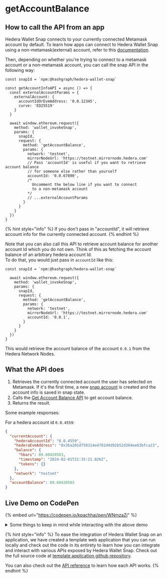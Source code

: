 # getAccountBalance

## How to call the API from an app

Hedera Wallet Snap connects to your currently connected Metamask account by default. To learn how apps can connect to Hedera Wallet Snap using a non-metamask(external) account, refer to this [documentation](../#connecting-to-a-non-metamask-external-account).&#x20;

Then, depending on whether you're trying to connect to a metamask account or a non-metamask account, you can call the snap API in the following way:

```tsx
const snapId = `npm:@hashgraph/hedera-wallet-snap`

const getAccountInfoAPI = async () => {
  const externalAccountParams = {
    externalAccount: {
      accountIdOrEvmAddress: '0.0.12345',
      curve: 'ED25519'
    }
  }

  await window.ethereum.request({
    method: 'wallet_invokeSnap',
    params: {
      snapId,
      request: {
        method: 'getAccountBalance',
        params: {
          network: 'testnet',
          mirrorNodeUrl: 'https://testnet.mirrornode.hedera.com'
          // Pass 'accountId' is useful if you want to retrieve account balance
          // for someone else rather than yourself
          accountId: '0.0.67890', 
          /* 
            Uncomment the below line if you want to connect 
            to a non-metamask account
          */
          // ...externalAccountParams
        }
      }
    }
  })
}
```

{% hint style="info" %}
If you don't pass in "accountId", it will retrieve account info for the currently connected account.
{% endhint %}

Note that you can also call this API to retrieve account balance for another account Id which you do not own. Think of this as fetching the account balance of an arbitrary hedera account Id.\
To do that, you would just pass in `accountId` like this:

```tsx
const snapId = `npm:@hashgraph/hedera-wallet-snap`

  await window.ethereum.request({
    method: 'wallet_invokeSnap',
    params: {
      snapId,
      request: {
        method: 'getAccountBalance',
        params: {
          network: 'testnet',
          mirrorNodeUrl: 'https://testnet.mirrornode.hedera.com'
          accountId: '0.0.1',
        }
      }
    }
  })
}
```

This would retrieve the account balance of the account `0.0.1` from the Hedera Network Nodes.

## What the API does

1. Retrieves the currently connected account the user has selected on Metamask. If it's the first time, a new [snap account](../../snap-account.md) is created and the account info is saved in snap state.
2. Calls the [Get Account Balance API](https://docs.hedera.com/hedera/sdks-and-apis/sdks/accounts-and-hbar/get-account-balance) to get account balance.
3. Returns the result.

Some example responses:

For a hedera account id `0.0.4559`:

```json
{
  "currentAccount": {
    "hederaAccountId": "0.0.4559",
    "hederaEvmAddress": "0x3ba201df50314e4702d4d92b52d304ee63bfca23",
    "balance": {
      "hbars": 89.60420503,
      "timestamp": "2024-02-01T21:35:21.826Z",
      "tokens": {}
    },
    "network": "testnet"
  },
  "accountBalance": 89.60420503
}
```

## Live Demo on CodePen

{% embed url="https://codepen.io/kpachhai/pen/WNmzaZj" %}

<details>

<summary>Some things to keep in mind while interacting with the above demo</summary>

* If you're getting any errors with the live demo, make sure you go through the [FAQs](../../../basics/faqs.md) section to learn about what you may be missing. You need to install [Metamask](https://metamask.io/) in your browser for the live demo to work

</details>

{% hint style="info" %}
To ease the integration of Hedera Wallet Snap on an application, we have created a template web application that you can run locally and check out the code in its entirety to learn how you can integrate and interact with various APIs exposed by Hedera Wallet Snap. Check out the full source code at [template application github repository](https://github.com/hashgraph/hedera-metamask-snaps/tree/main/packages/hedera-wallet-snap/packages/site).

You can also check out the [API reference](../) to learn how each API works.
{% endhint %}

